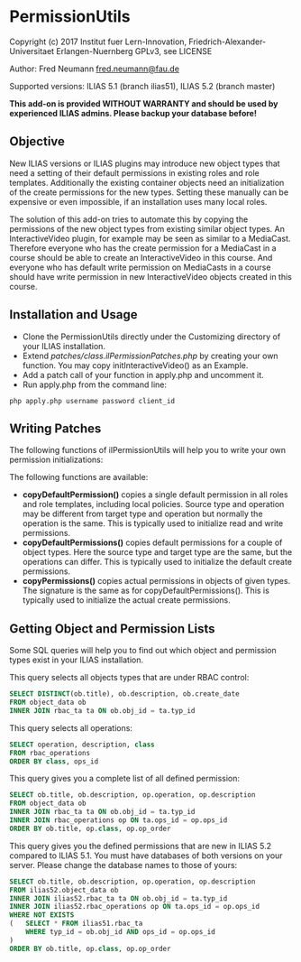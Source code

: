 # PermissionUtils

Copyright (c) 2017 Institut fuer Lern-Innovation, Friedrich-Alexander-Universitaet Erlangen-Nuernberg
GPLv3, see LICENSE

Author: Fred Neumann <fred.neumann@fau.de>

Supported versions: ILIAS 5.1 (branch ilias51),  ILIAS 5.2 (branch master)

**This add-on is provided WITHOUT WARRANTY and should be used by experienced ILIAS admins. Please backup your database before!** 

## Objective

New ILIAS versions or ILIAS plugins may introduce new object types that need a setting of their default permissions in existing roles and role templates. Additionally the existing container objects need an initialization of the create permissions for the new types. Setting these manually can be expensive or even impossible, if an installation uses many local roles.

The solution of this add-on tries to automate this by copying the permissions of the new object types from existing similar object types. An InteractiveVideo plugin, for example may be seen as similar to a MediaCast. Therefore everyone who has the create permission for a MediaCast in a course should be able to create an InteractiveVideo in this course. And everyone who has default write permission on MediaCasts in a course should have write permission in new InteractiveVideo objects created in this course.

## Installation and Usage

* Clone the PermissionUtils directly under the Customizing directory of your ILIAS installation.
* Extend *patches/class.ilPermissionPatches.php* by creating your own function. You may copy initInteractiveVideo() as an Example.
* Add a patch call of your function in apply.php and uncomment it.
* Run apply.php from the command line: 
```
php apply.php username password client_id
```

## Writing Patches

The following functions of ilPermissionUtils will help you to write your own permission initializations:

The following functions are available:
* **copyDefaultPermission()** copies a single default permission in all roles and role templates, including local policies. Source type and operation may be different from target type and operation but normally the operation is the same. This is typically used to initialize read and write permissions.
* **copyDefaultPermissions()** copies default permissions for a couple of object types. Here the source type and target type are the same, but the operations can differ. This is typically used to initialize the default create permissions.
* **copyPermissions()** copies actual permissions in objects of given types. The signature is the same as for copyDefaultPermissions(). This is typically used to initialize the actual create permissions.

## Getting Object and Permission Lists

Some SQL queries will help you to find out which object and permission types exist in your ILIAS installation.

This query selects all objects types that are under RBAC control:
```sql
SELECT DISTINCT(ob.title), ob.description, ob.create_date
FROM object_data ob
INNER JOIN rbac_ta ta ON ob.obj_id = ta.typ_id
```

This query selects all operations:
```sql
SELECT operation, description, class
FROM rbac_operations
ORDER BY class, ops_id
```

This query gives you a complete list of all defined permission:
```sql
SELECT ob.title, ob.description, op.operation, op.description
FROM object_data ob
INNER JOIN rbac_ta ta ON ob.obj_id = ta.typ_id
INNER JOIN rbac_operations op ON ta.ops_id = op.ops_id
ORDER BY ob.title, op.class, op.op_order
```

This query gives you the defined permissions that are new in ILIAS 5.2 compared to ILIAS 5.1. You must have databases of both versions on your server. Please change the database names to those of yours:
```sql
SELECT ob.title, ob.description, op.operation, op.description
FROM ilias52.object_data ob
INNER JOIN ilias52.rbac_ta ta ON ob.obj_id = ta.typ_id
INNER JOIN ilias52.rbac_operations op ON ta.ops_id = op.ops_id
WHERE NOT EXISTS
(	SELECT * FROM ilias51.rbac_ta
	WHERE typ_id = ob.obj_id AND ops_id = op.ops_id
)
ORDER BY ob.title, op.class, op.op_order
```
